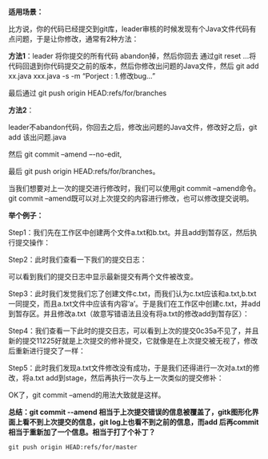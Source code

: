 **适用场景：**

比方说，你的代码已经提交到git库，leader审核的时候发现有个Java文件代码有点问题，于是让你修改，通常有2种方法：

**方法1**：leader 将你提交的所有代码 abandon掉，然后你回去 通过git reset …将代码回退到你代码提交之前的版本，然后你修改出问题的Java文件，然后 git add xx.java xxx.java -s -m “Porject : 1.修改bug…” 

最后通过 git push origin HEAD:refs/for/branches

**方法2**： 

leader不abandon代码，你回去之后，修改出问题的Java文件，修改好之后，git add 该出问题.java 

然后 git commit –amend –-no-edit, 

最后 git push origin HEAD:refs/for/branches。

当我们想要对上一次的提交进行修改时，我们可以使用git commit –amend命令。git commit –amend既可以对上次提交的内容进行修改，也可以修改提交说明。

**举个例子：**

Step1：我们先在工作区中创建两个文件a.txt和b.txt。并且add到暂存区，然后执行提交操作：

Step2：此时我们查看一下我们的提交日志：

可以看到我们的提交日志中显示最新提交有两个文件被改变。

Step3：此时我们发觉我们忘了创建文件c.txt，而我们认为c.txt应该和a.txt,b.txt一同提交，而且a.txt文件中应该有内容‘a’。于是我们在工作区中创建c.txt，并add到暂存区。并且修改a.txt（故意写错语法且没有将a.txt的修改add到暂存区）：

Step4：我们查看一下此时的提交日志，可以看到上次的提交0c35a不见了，并且新的提交11225好就是上次提交的修补提交，它就像是在上次提交被无视了，修改后重新进行提交了一样：

Step5：此时我们发现a.txt文件修改没有成功，于是我们还得进行一次对a.txt的修改，将a.txt add到stage，然后再执行一次与上一次类似的提交修补：

OK了，git commit –amend的用法大致就是这样。

**总结：git  commit --amend 相当于上次提交错误的信息被覆盖了，gitk图形化界面上看不到上次提交的信息，git log上也看不到之前的信息，而add 后再commit 相当于重新加了一个信息。相当于打了个补丁？**

 

 `git push origin HEAD:refs/for/master`

 

 
